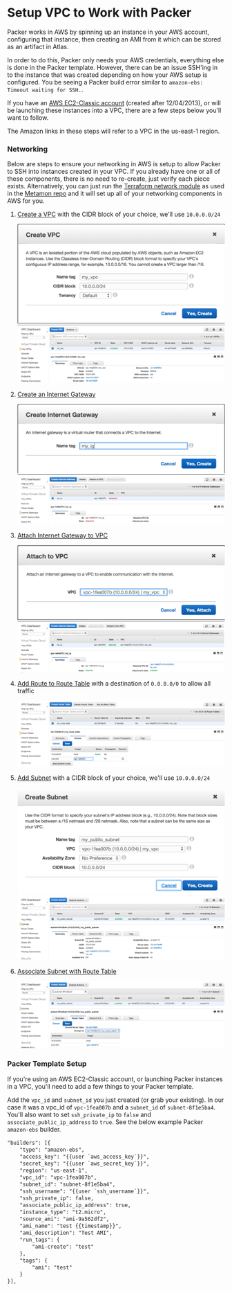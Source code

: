 # Setup VPC to Work with Packer

Packer works in AWS by spinning up an instance in your AWS account, configuring that instance, then creating an AMI from it which can be stored as an artifact in Atlas.

In order to do this, Packer only needs your AWS credentials, everything else is done in the Packer template. However, there can be an issue SSH'ing in to the instance that was created depending on how your AWS setup is configured. You be seeing a Packer build error similar to `amazon-ebs: Timeout waiting for SSH.`.

If you have an [AWS EC2-Classic account](http://docs.aws.amazon.com/AWSEC2/latest/UserGuide/using-vpc.html#differences-ec2-classic-vpc) (created after 12/04/2013), or will be launching these instances into a VPC, there are a few steps below you'll want to follow.

The Amazon links in these steps will refer to a VPC in the us-east-1 region.

### Networking

Below are steps to ensure your networking in AWS is setup to allow Packer to SSH into instances created in your VPC. If you already have one or all of these components, there is no need to re-create, just verify each piece exists. Alternatively, you can just run the [Terraform network module](../metamon/ops/terraform/network) as used in the [Metamon repo](../metamon) and it will set up all of your networking components in AWS for you.

1. [Create a VPC](https://console.aws.amazon.com/vpc/home?region=us-east-1#vpcs:) with the CIDR block of your choice, we'll use `10.0.0.0/24`

   ![Create VPC](screenshots/create_vpc.png)
   ![VPC](screenshots/vpc.png)
1. [Create an Internet Gateway](https://console.aws.amazon.com/vpc/home?region=us-east-1#igws:)

   ![Create Internet Gateway](screenshots/create_ig.png)
   ![Internet Gateway Unattached](screenshots/ig_unattached.png)
1. [Attach Internet Gateway to VPC](https://console.aws.amazon.com/vpc/home?region=us-east-1#igws:)

   ![Attach Internet Gateway to VPC](screenshots/attach_ig_to_vpc.png)
   ![Internet Gateway Attached](screenshots/ig_attached.png)
1. [Add Route to Route Table](https://console.aws.amazon.com/vpc/home?region=us-east-1#routetables:) with a destination of `0.0.0.0/0` to allow all traffic

   ![Create Route](screenshots/create_route.png)
1. [Add Subnet](https://console.aws.amazon.com/vpc/home?region=us-east-1#subnets:) with a CIDR block of your choice, we'll use `10.0.0.0/24`

   ![Create Subnet](screenshots/create_subnet.png)
   ![Subnet](screenshots/subnet.png)
1. [Associate Subnet with Route Table](https://console.aws.amazon.com/vpc/home?region=us-east-1#subnets:)

   ![Associate Subnet with Route Table](screenshots/update_route_table.png)

### Packer Template Setup

If you're using an AWS EC2-Classic account, or launching Packer instances in a VPC, you'll need to add a few things to your Packer template.

Add the `vpc_id` and `subnet_id` you just created (or grab your existing). In our case it was a vpc\_id of `vpc-1fea007b` and a `subnet_id` of `subnet-8f1e5ba4`. You'll also want to set `ssh_private_ip` to `false` and `associate_public_ip_address` to `true`. See the below example Packer `amazon-ebs` builder.

```
"builders": [{
    "type": "amazon-ebs",
    "access_key": "{{user `aws_access_key`}}",
    "secret_key": "{{user `aws_secret_key`}}",
    "region": "us-east-1",
    "vpc_id": "vpc-1fea007b",
    "subnet_id": "subnet-8f1e5ba4",
    "ssh_username": "{{user `ssh_username`}}",
    "ssh_private_ip": false,
    "associate_public_ip_address": true,
    "instance_type": "t2.micro",
    "source_ami": "ami-9a562df2",
    "ami_name": "test {{timestamp}}",
    "ami_description": "Test AMI",
    "run_tags": {
        "ami-create": "test"
    },
    "tags": {
        "ami": "test"
    }
}],
```
